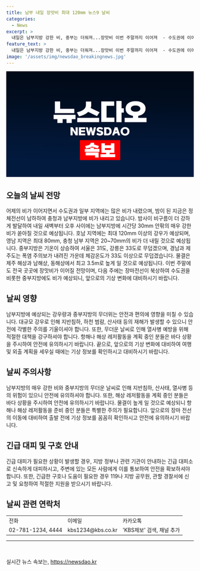 ```yaml
---
title: 남부 내일 장맛비 최대 120mm 뉴스9 날씨
categories:
  - News
excerpt: >
  내일은 남부지방 강한 비, 중부는 더워져...장맛비 이번 주말까지 이어져  - 수도권에 이어 오늘도 비, 내일 새벽부터 오후엔 남부에 30mm 이상 강한 비 예상 - 호남 지역에는 최대 120mm 이상의 비, 중부는 기온 상승으로 더워진다 - 경남과 제주는 폭염 주의보, 물결은 제주 해상과 남해상, 동해상에서 최고 3.5m로 높을 전망 - 이번 주말에도 전국 각지에 장맛비 예상, 다음 주에는 장마전선이 북상하여 수도권을 비롯한 중부지방에 비가 예상됨
feature_text: >
  내일은 남부지방 강한 비, 중부는 더워져...장맛비 이번 주말까지 이어져  - 수도권에 이어 오늘도 비, 내일 새벽부터 오후엔 남부에 30mm 이상 강한 비 예상 - 호남 지역에는 최대 120mm 이상의 비, 중부는 기온 상승으로 더워진다 - 경남과 제주는 폭염 주의보, 물결은 제주 해상과 남해상, 동해상에서 최고 3.5m로 높을 전망 - 이번 주말에도 전국 각지에 장맛비 예상, 다음 주에는 장마전선이 북상하여 수도권을 비롯한 중부지방에 비가 예상됨
image: '/assets/img/newsdao_breakingnews.jpg'
---
```


<p><img src="/assets/img/newsdao_breakingnews.jpg" alt="ontimetimes 속보" /></p>

<h2 data-ke-size="size26">오늘의 날씨 전망</h2>

<p data-ke-size="size16">어제의 비가 이어지면서 수도권과 일부 지역에는 많은 비가 내렸으며, 밤이 된 지금은 정체전선이 남하하여 충청과 남부지방에 비가 내리고 있습니다. 밤사이 비구름이 더 강하게 발달하여 내일 새벽부터 오후 사이에는 남부지방에 시간당 30mm 안팎의 매우 강한 비가 쏟아질 것으로 예상됩니다. 호남 지역에는 최대 120mm 이상의 강우가 예상되며, 영남 지역은 최대 80mm, 충청 남부 지역은 20~70mm의 비가 더 내릴 것으로 예상됩니다. 중부지방은 기온이 상승하여 서울은 31도, 강릉은 33도로 무덥겠으며, 경남과 제주도는 폭염 주의보가 내려진 가운데 체감온도가 33도 이상으로 무덥겠습니다. 물결은 제주 해상과 남해상, 동해상에서 최고 3.5m로 높게 일 것으로 예상됩니다. 이번 주말에도 전국 곳곳에 장맛비가 이어질 전망이며, 다음 주에는 장마전선이 북상하여 수도권을 비롯한 중부지방에도 비가 예상되니, 앞으로의 기상 변화에 대비하시기 바랍니다.</p>

<h2 data-ke-size="size26">날씨 영향</h2>

<p data-ke-size="size16">남부지방에 예상되는 강우량과 중부지방의 무더위는 안전과 편의에 영향을 미칠 수 있습니다. 대규모 강우로 인해 지반침하, 하천 범람, 산사태 등의 재해가 발생할 수 있으니 안전에 각별한 주의를 기울이셔야 합니다. 또한, 무더운 날씨로 인해 열사병 예방을 위해 적절한 대책을 강구하셔야 합니다. 항해나 해상 레저활동을 계획 중인 분들은 바다 상황을 주시하여 안전에 유의하시기 바랍니다. 끝으로, 앞으로의 기상 변화에 대비하여 여행 및 외출 계획을 세우실 때에는 기상 정보를 확인하시고 대비하시기 바랍니다.</p>

<h2 data-ke-size="size26">날씨 주의사항</h2>

<p data-ke-size="size16">남부지방의 매우 강한 비와 중부지방의 무더운 날씨로 인해 지반침하, 산사태, 열사병 등의 위험이 있으니 안전에 유의하셔야 합니다. 또한, 해상 레저활동을 계획 중인 분들은 바다 상황을 주시하여 안전에 유의하시기 바랍니다. 물결이 높게 일 것으로 예상되니 항해나 해상 레저활동을 준비 중인 분들은 특별한 주의가 필요합니다. 앞으로의 장마 전선의 이동에 대비하여 출발 전에 기상 정보를 꼼꼼히 확인하시고 안전에 유의하시기 바랍니다.</p>

<h2 data-ke-size="size26">긴급 대피 및 구호 안내</h2>

<p data-ke-size="size16">긴급 대피가 필요한 상황이 발생할 경우, 지방 정부나 관련 기관이 안내하는 긴급 대피소로 신속하게 대피하시고, 주변에 있는 모든 사람에게 이를 통보하여 안전을 확보하셔야 합니다. 또한, 긴급한 구호나 도움이 필요한 경우 119나 지방 공무원, 관할 경찰서에 신고 및 요청하여 적절한 지원을 받으시기 바랍니다.</p>

<h2 data-ke-size="size26">날씨 관련 연락처</h2>

<table>
    <tr>
        <td>전화</td>
        <td>이메일</td>
        <td>카카오톡</td>
    </tr>
    <tr>
        <td>02-781-1234, 4444</td>
        <td>kbs1234@kbs.co.kr</td>
        <td>'KBS제보' 검색, 채널 추가</td>
    </tr>
</table>

<p data-ke-size="size16"></p>

<hr>

<p data-ke-size="size16">&nbsp;</p>
실시간 뉴스 속보는, <a href="https://newsdao.kr" rel="dofollow">https://newsdao.kr</a>


